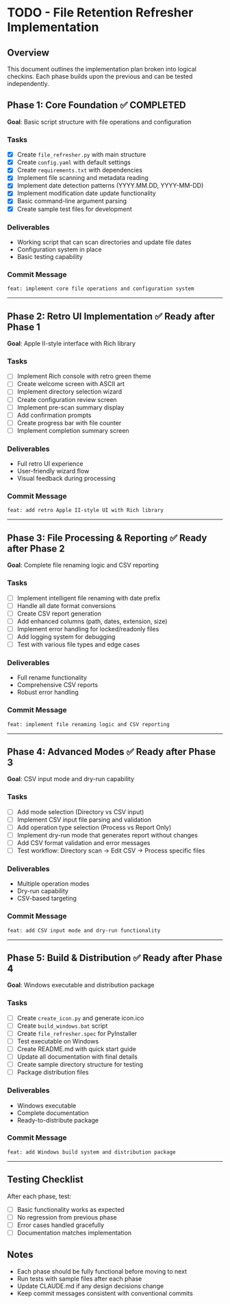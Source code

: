 # TODO - File Retention Refresher Implementation

## Overview
This document outlines the implementation plan broken into logical checkins. Each phase builds upon the previous and can be tested independently.

## Phase 1: Core Foundation ✅ COMPLETED
**Goal**: Basic script structure with file operations and configuration

### Tasks
- [x] Create `file_refresher.py` with main structure
- [x] Create `config.yaml` with default settings
- [x] Create `requirements.txt` with dependencies
- [x] Implement file scanning and metadata reading
- [x] Implement date detection patterns (YYYY.MM.DD, YYYY-MM-DD)
- [x] Implement modification date update functionality
- [x] Basic command-line argument parsing
- [x] Create sample test files for development

### Deliverables
- Working script that can scan directories and update file dates
- Configuration system in place
- Basic testing capability

### Commit Message
`feat: implement core file operations and configuration system`

---

## Phase 2: Retro UI Implementation ✅ Ready after Phase 1
**Goal**: Apple II-style interface with Rich library

### Tasks
- [ ] Implement Rich console with retro green theme
- [ ] Create welcome screen with ASCII art
- [ ] Implement directory selection wizard
- [ ] Create configuration review screen
- [ ] Implement pre-scan summary display
- [ ] Add confirmation prompts
- [ ] Create progress bar with file counter
- [ ] Implement completion summary screen

### Deliverables
- Full retro UI experience
- User-friendly wizard flow
- Visual feedback during processing

### Commit Message
`feat: add retro Apple II-style UI with Rich library`

---

## Phase 3: File Processing & Reporting ✅ Ready after Phase 2
**Goal**: Complete file renaming logic and CSV reporting

### Tasks
- [ ] Implement intelligent file renaming with date prefix
- [ ] Handle all date format conversions
- [ ] Create CSV report generation
- [ ] Add enhanced columns (path, dates, extension, size)
- [ ] Implement error handling for locked/readonly files
- [ ] Add logging system for debugging
- [ ] Test with various file types and edge cases

### Deliverables
- Full rename functionality
- Comprehensive CSV reports
- Robust error handling

### Commit Message
`feat: implement file renaming logic and CSV reporting`

---

## Phase 4: Advanced Modes ✅ Ready after Phase 3
**Goal**: CSV input mode and dry-run capability

### Tasks
- [ ] Add mode selection (Directory vs CSV input)
- [ ] Implement CSV input file parsing and validation
- [ ] Add operation type selection (Process vs Report Only)
- [ ] Implement dry-run mode that generates report without changes
- [ ] Add CSV format validation and error messages
- [ ] Test workflow: Directory scan → Edit CSV → Process specific files

### Deliverables
- Multiple operation modes
- Dry-run capability
- CSV-based targeting

### Commit Message
`feat: add CSV input mode and dry-run functionality`

---

## Phase 5: Build & Distribution ✅ Ready after Phase 4
**Goal**: Windows executable and distribution package

### Tasks
- [ ] Create `create_icon.py` and generate icon.ico
- [ ] Create `build_windows.bat` script
- [ ] Create `file_refresher.spec` for PyInstaller
- [ ] Test executable on Windows
- [ ] Create README.md with quick start guide
- [ ] Update all documentation with final details
- [ ] Create sample directory structure for testing
- [ ] Package distribution files

### Deliverables
- Windows executable
- Complete documentation
- Ready-to-distribute package

### Commit Message
`feat: add Windows build system and distribution package`

---

## Testing Checklist
After each phase, test:
- [ ] Basic functionality works as expected
- [ ] No regression from previous phase
- [ ] Error cases handled gracefully
- [ ] Documentation matches implementation

## Notes
- Each phase should be fully functional before moving to next
- Run tests with sample files after each phase
- Update CLAUDE.md if any design decisions change
- Keep commit messages consistent with conventional commits
